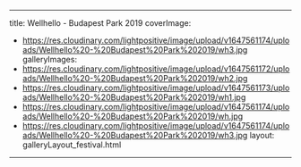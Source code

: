 
---
title: Wellhello - Budapest Park 2019
coverImage:
  - https://res.cloudinary.com/lightpositive/image/upload/v1647561174/uploads/Wellhello%20-%20Budapest%20Park%202019/wh3.jpg
galleryImages:
   - https://res.cloudinary.com/lightpositive/image/upload/v1647561172/uploads/Wellhello%20-%20Budapest%20Park%202019/wh2.jpg
   - https://res.cloudinary.com/lightpositive/image/upload/v1647561173/uploads/Wellhello%20-%20Budapest%20Park%202019/wh1.jpg
   - https://res.cloudinary.com/lightpositive/image/upload/v1647561174/uploads/Wellhello%20-%20Budapest%20Park%202019/wh.jpg
   - https://res.cloudinary.com/lightpositive/image/upload/v1647561174/uploads/Wellhello%20-%20Budapest%20Park%202019/wh3.jpg
layout: galleryLayout_festival.html
---
